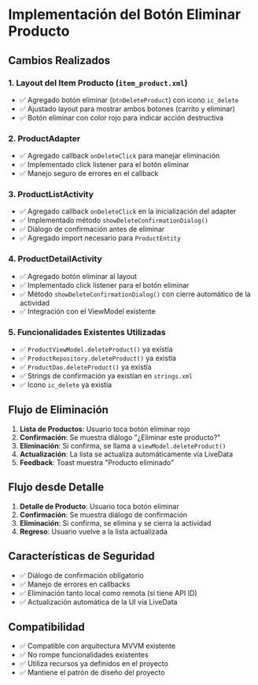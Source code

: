 # Implementación del Botón Eliminar Producto

## Cambios Realizados

### 1. Layout del Item Producto (`item_product.xml`)
- ✅ Agregado botón eliminar (`btnDeleteProduct`) con icono `ic_delete`
- ✅ Ajustado layout para mostrar ambos botones (carrito y eliminar)
- ✅ Botón eliminar con color rojo para indicar acción destructiva

### 2. ProductAdapter
- ✅ Agregado callback `onDeleteClick` para manejar eliminación
- ✅ Implementado click listener para el botón eliminar
- ✅ Manejo seguro de errores en el callback

### 3. ProductListActivity
- ✅ Agregado callback `onDeleteClick` en la inicialización del adapter
- ✅ Implementado método `showDeleteConfirmationDialog()`
- ✅ Diálogo de confirmación antes de eliminar
- ✅ Agregado import necesario para `ProductEntity`

### 4. ProductDetailActivity
- ✅ Agregado botón eliminar al layout
- ✅ Implementado click listener para el botón eliminar
- ✅ Método `showDeleteConfirmationDialog()` con cierre automático de la actividad
- ✅ Integración con el ViewModel existente

### 5. Funcionalidades Existentes Utilizadas
- ✅ `ProductViewModel.deleteProduct()` ya existía
- ✅ `ProductRepository.deleteProduct()` ya existía
- ✅ `ProductDao.deleteProduct()` ya existía
- ✅ Strings de confirmación ya existían en `strings.xml`
- ✅ Icono `ic_delete` ya existía

## Flujo de Eliminación

1. **Lista de Productos**: Usuario toca botón eliminar rojo
2. **Confirmación**: Se muestra diálogo "¿Eliminar este producto?"
3. **Eliminación**: Si confirma, se llama a `viewModel.deleteProduct()`
4. **Actualización**: La lista se actualiza automáticamente vía LiveData
5. **Feedback**: Toast muestra "Producto eliminado"

## Flujo desde Detalle

1. **Detalle de Producto**: Usuario toca botón eliminar
2. **Confirmación**: Se muestra diálogo de confirmación
3. **Eliminación**: Si confirma, se elimina y se cierra la actividad
4. **Regreso**: Usuario vuelve a la lista actualizada

## Características de Seguridad

- ✅ Diálogo de confirmación obligatorio
- ✅ Manejo de errores en callbacks
- ✅ Eliminación tanto local como remota (si tiene API ID)
- ✅ Actualización automática de la UI vía LiveData

## Compatibilidad

- ✅ Compatible con arquitectura MVVM existente
- ✅ No rompe funcionalidades existentes
- ✅ Utiliza recursos ya definidos en el proyecto
- ✅ Mantiene el patrón de diseño del proyecto
